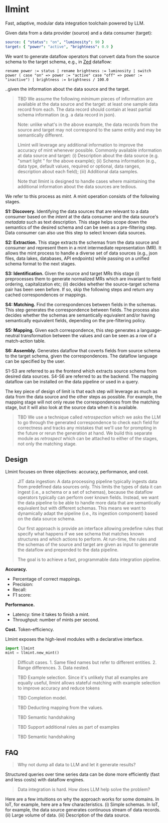 # llmint
Fast, adaptive, modular data integration toolchain powered by LLM.

Given data from a data provider (source) and a data consumer (target):
```yaml
source: { "status": "on", "luminosity": 90 }
target: { "power": "active", "brightness": 0.9 }
```
We want to generate dataflow operators that convert data from the source schema to the target schema, e.g., in [Zed](https://github.com/brimdata/zed) dataflow:

```shell
rename power := status | rename brightness := luminosity | switch power ( case "on" => power := "active" case "off" => power := "inactive") | brightness := brightness / 100.0
```

..given the information about the data source and the target.

> TBD We assume the following *minimum* pieces of information are available at the data source and the target: at least one sample data record from each. The data record should contain at least partial schema information (e.g. a data record in json). 
>
> Note: unlike what's in the above example, the data records from the source and target may not correspond to the same entity and may be semantically different.
>
> Llmint will leverage any additional information to improve the accuracy of mint whenever possible. Commonly available information at data source and target: (i) Description about the data source (e.g. "smart light " for the above example); (ii) Schema information (e.g., data type, default values, required or optional, data ranges, description about each field); (iii) Additional data samples.
>
> Note that llmint is designed to handle cases where maintaining the additional information about the data sources are tedious. 

We refer to this process as *mint*.  A mint operation consists of the following stages.

**S1: Discovery.** Identifying the data sources that are relevant to a data consumer based on the *intent* at the data consumer and the data source's *metadata* such as text description. This stage helps scope down the semantics of the desired schema and can be seen as a pre-filtering step. Data consumer can also use this step to select known data sources.

**S2: Extraction.** This stage extracts the schemas from the data source and consumer and represent them in a mint intermediate representation (MR). It allows the mint process to handle a diverse set of data sources (e.g., json files, data lakes, databases, API endpoints) while passing on a unified schema format to the next stages.

**S3: Identification.** Given the source and target MRs this stage (i) preprocesses them to generate normalized MRs which are invariant to field ordering, capitalization etc; (ii) decides whether the source-target schema pair has been seen before. If so, skip the following steps and return any cached correspondences or mappings.

**S4: Matching.** Find the correspondences between fields in the schemas. This step generates the correspondence between fields. The process also decides whether the schemas are semantically equivalent and/or having semantically equivalent fields, depending on the pre-filtering policy.

**S5: Mapping.** Given each correspondence, this step generates a language-neutral transformation between the values and can be seen as a row of a match-action table. 

**S6: Assembly.** Generates dataflow that coverts fields from source schema to the target schema, given the correspondences. The dataflow language can be specified by the user.

S1-S3 are referred to as the frontend which extracts source schema from desired data sources. S4-S6 are referred to as the backend.  The mapping dataflow can be installed on the data pipeline or used in a query. 

The key piece of design of limit is that each step will leverage as much as data from the data source and the other steps as possible. For example, the mapping stage will not only reuse the correspondences from the matching stage, but it will also look at the source data when it is available.

> TBD We use a technique called *retrospection* which we asks the LLM to go through the generated correspondence to check each field for correctness and tracks any mistakes that we'll use for prompting in the future or rerun the generation at hand. We build this separate module as *retrospect* which can be attached to either of the stages, not only the matching stage.

## Design

Llmint focuses on three objectives: accuracy, performance, and cost.

> JIT data ingestion: A data processing pipeline typically ingests data from predefined data sources only. This limits the types of data it can ingest (i.e., a schema or a set of schemas), because the dataflow operators typically can perform over known fields. Instead, we want the data pipeline to be able to handle more data that are semantically equivalent but with different schemas. This means we want to dynamically adapt the pipeline (i.e., its ingestion component) based on the data source schema.
>
> Our first approach is provide an interface allowing predefine rules that specify what happens if we see schema that matches known structures and which actions to perform. At run-time, the rules and the schemas of the source and target are given as input to generate the dataflow and prepended to the data pipeline.
>
> The goal is to achieve a fast, programmable data integration pipeline.

**Accuracy.** 

* Percentage of correct mappings. 
* Precision:
* Recall:
* F1 score:

**Performance.** 
* Latency: time it takes to finish a mint.
* Throughput: number of mints per second.

**Cost.** Token-efficiency. 



Llmint exposes the high-level modules with a declarative interface.

```python
import llmint
mint = llmint.new_mint()
```

> Difficult cases. 1. Same filed names but refer to different entities. 2. Range differences. 3. Data nested.

> TBD Example selection. Since it's unlikely that all examples are equally useful, llmint allows stateful matching with example selection to improve accuracy and reduce tokens

> TBD Completion model.

> TBD Deducting mapping from the values.

> TBD Semantic handshaking 

> TBD Support additional rules as part of examples

> TBD Semantic handshaking 

## FAQ

> Why not dump all data to LLM and let it generate results?

Structured queries over time series data can be done more efficiently (fast and less costs) with dataflow engines. 

> Data integration is hard. How does LLM help solve the problem?

Here are a few intuitions on why the approach works for some domains. In IoT, for example, here are a few characteristics. (i) Simple schemas. In IoT, for example, the data source generates continuous stream of data records. (ii) Large volume of data. (iii) Description of the data source.

